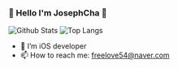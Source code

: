 ### 🤟 Hello I'm JosephCha 🤟
![Github Stats](https://github-readme-stats.vercel.app/api?username=joseph704&show_icons=true&theme=github_dark)
![Top Langs](https://github-readme-stats.vercel.app/api/top-langs/?username=6810779s&layout=compact&theme=github_dark)
- 📱 I’m iOS developer
- 📫 How to reach me: freelove54@naver.com
